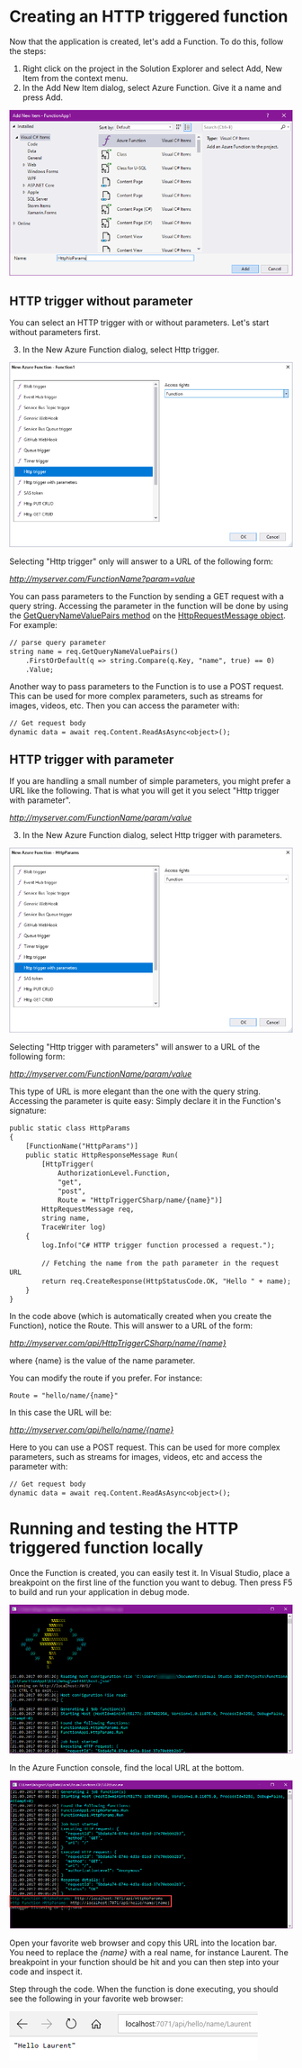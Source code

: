 # Creating an HTTP triggered function

Now that the application is created, let's add a Function. To do this, follow the steps:

1. Right click on the project in the Solution Explorer and select Add, New Item from the context menu.
2. In the Add New Item dialog, select Azure Function. Give it a name and press Add.

![Add New Item](/Doc/Img/creating-testing-functions/2017-09-19_22-15-03.png)

## HTTP trigger without parameter

You can select an HTTP trigger with or without parameters. Let's start without parameters first.

3. In the New Azure Function dialog, select Http trigger.

![New HTTP Trigger](/Doc/Img/creating-testing-functions/2017-09-19_22-22-58.png)

Selecting "Http trigger" only will answer to a URL of the following form:

*http://myserver.com/FunctionName?param=value*

You can pass parameters to the Function by sending a GET request with a query string. Accessing the parameter in the function will be done by using the [GetQueryNameValuePairs method](https://msdn.microsoft.com/en-us/library/system.net.http.httprequestmessageextensions.getquerynamevaluepairs.aspx) on the [HttpRequestMessage object](https://msdn.microsoft.com/en-us/library/system.net.http.httprequestmessage.aspx). For example:

    // parse query parameter
    string name = req.GetQueryNameValuePairs()
        .FirstOrDefault(q => string.Compare(q.Key, "name", true) == 0)
        .Value;

Another way to pass parameters to the Function is to use a POST request. This can be used for more complex parameters, such as streams for images, videos, etc. Then you can access the parameter with:

    // Get request body
    dynamic data = await req.Content.ReadAsAsync<object>();

## HTTP trigger with parameter

If you are handling a small number of simple parameters, you might prefer a URL like the following. That is what you will get it you select "Http trigger with parameter".

*http://myserver.com/FunctionName/param/value*

3. In the New Azure Function dialog, select Http trigger with parameters.

![New HTTP Trigger with parameters](/Doc/Img/creating-testing-functions/2017-09-21_10-25-15.png)

Selecting "Http trigger with parameters" will answer to a URL of the following form:

*http://myserver.com/FunctionName/param/value*

This type of URL is more elegant than the one with the query string. Accessing the parameter is quite easy: Simply declare it in the Function's signature:

    public static class HttpParams
    {
        [FunctionName("HttpParams")]
        public static HttpResponseMessage Run(
            [HttpTrigger(
                AuthorizationLevel.Function, 
                "get", 
                "post", 
                Route = "HttpTriggerCSharp/name/{name}")]
            HttpRequestMessage req, 
            string name, 
            TraceWriter log)
        {
            log.Info("C# HTTP trigger function processed a request.");

            // Fetching the name from the path parameter in the request URL
            return req.CreateResponse(HttpStatusCode.OK, "Hello " + name);
        }
    }

In the code above (which is automatically created when you create the Function), notice the Route. This will answer to a URL of the form:

*http://myserver.com/api/HttpTriggerCSharp/name/{name}*

where {name} is the value of the name parameter.

You can modify the route if you prefer. For instance:

    Route = "hello/name/{name}"

In this case the URL will be:

*http://myserver.com/api/hello/name/{name}*

Here to you can use a POST request. This can be used for more complex parameters, such as streams for images, videos, etc and access the parameter with:

    // Get request body
    dynamic data = await req.Content.ReadAsAsync<object>();

# Running and testing the HTTP triggered function locally

Once the Function is created, you can easily test it. In Visual Studio, place a breakpoint on the first line of the function you want to debug. Then press F5 to build and run your application in debug mode.

![Debugging an Azure Function locally](/Doc/Img/creating-testing-functions/2017-09-21_17-05-44.png)

In the Azure Function console, find the local URL at the bottom.

![Debugging an Azure Function locally](/Doc/Img/creating-testing-functions/2017-09-21_17-07-17.png)

Open your favorite web browser and copy this URL into the location bar. You need to replace the *{name}* with a real name, for instance Laurent. The breakpoint in your function should be hit and you can then step into your code and inspect it.

Step through the code. When the function is done executing, you should see the following in your favorite web browser:

![Function result in the web browser](/Doc/Img/creating-testing-functions/2017-09-21_17-09-07.png)